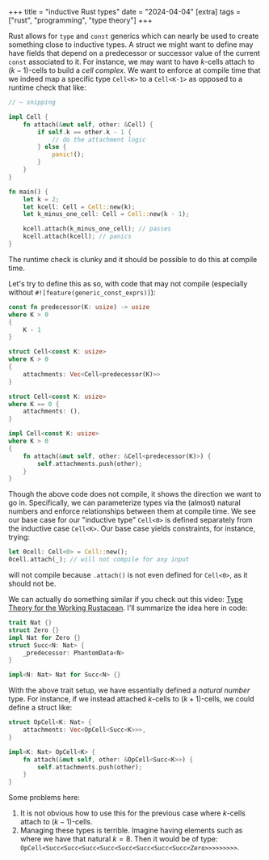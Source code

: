 +++
title = "inductive Rust types"
date = "2024-04-04"
[extra]
tags = ["rust", "programming", "type theory"]
+++

Rust allows for `type` and `const` generics which can nearly be used to create something close to inductive types.
A struct we might want to define may have fields that depend on a predecessor or successor value of the current `const` associated to it.
For instance, we may want to have $k$-cells attach to $(k-1)$-cells to build a *cell complex*.
We want to enforce at compile time that we indeed map a specific type `Cell<K>` to a `Cell<K-1>` as opposed to a runtime check that like:
```rust
// ~ snipping

impl Cell {
    fn attach(&mut self, other: &Cell) {
        if self.k == other.k - 1 {
            // do the attachment logic
        } else {
            panic!();
        }
    }
}

fn main() {
    let k = 2;
    let kcell: Cell = Cell::new(k);
    let k_minus_one_cell: Cell = Cell::new(k - 1);

    kcell.attach(k_minus_one_cell); // passes
    kcell.attach(kcell); // panics
}

```
The runtime check is clunky and it should be possible to do this at compile time. 

Let's try to define this as so, with code that may not compile (especially without `#![feature(generic_const_exprs)]`):

```rust
const fn predecessor(K: usize) -> usize 
where K > 0
{
    K - 1 
}

struct Cell<const K: usize> 
where K > 0 
{
    attachments: Vec<Cell<predecessor(K)>>
}

struct Cell<const K: usize>
where K == 0 {
    attachments: (),
}

impl Cell<const K: usize>
where K > 0 
{
    fn attach(&mut self, other: &Cell<predecessor(K)>) {
        self.attachments.push(other);
    }
}
```
Though the above code does not compile, it shows the direction we want to go in.
Specifically, we can parameterize types via the (almost) natural numbers and enforce relationships between them at compile time.
We see our base case for our "inductive type" `Cell<0>` is defined separately from the inductive case `Cell<K>`.
Our base case yields constraints, for instance, trying:
```rust
let 0cell: Cell<0> = Cell::new();
0cell.attach(_); // will not compile for any input
```
will not compile because `.attach()` is not even defined for `Cell<0>`, as it should not be.

We can actually do something similar if you check out this video: [Type Theory for the Working Rustacean](https://www.youtube.com/watch?v=BdXWlQsd7RI). 
I'll summarize the idea here in code:
```rust
trait Nat {}
struct Zero {}
impl Nat for Zero {}
struct Succ<N: Nat> {
    _predecessor: PhantomData<N>
}

impl<N: Nat> Nat for Succ<N> {}
```
With the above trait setup, we have essentially defined a *natural number* type. 
For instance, if we instead attached $k$-cells to $(k+1)$-cells, we could define a struct like:
```rust
struct OpCell<K: Nat> {
    attachments: Vec<OpCell<Succ<K>>>,
}

impl<K: Nat> OpCell<K> {
    fn attach(&mut self, other: &OpCell<Succ<K>>) {
        self.attachments.push(other);
    }
}
```
Some problems here:
1. It is not obvious how to use this for the previous case where $k$-cells attach to $(k-1)$-cells.
2. Managing these types is terrible. 
Imagine having elements such as where we have that natural $k=8$. 
Then it would be of type: `OpCell<Succ<Succ<Succ<Succ<Succ<Succ<Succ<Succ<Zero>>>>>>>>>`.